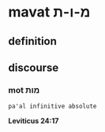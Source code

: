 # mavat מ-ו-ת

## definition

## discourse

### mot מות

	pa'al infinitive absolute

**Leviticus 24:17**